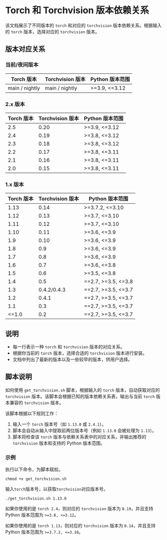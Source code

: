 # Torch 和 Torchvision 版本依赖关系

该文档展示了不同版本的 `torch` 和对应的 `torchvision` 版本依赖关系。根据输入的 `torch` 版本，选择对应的 `torchvision` 版本。

## 版本对应关系

### 当前/夜间版本

| Torch 版本      | Torchvision 版本 | Python 版本范围       |
|-----------------|------------------|-----------------------|
| main / nightly  | main / nightly   | >=3.9, <=3.12         |

### 2.x 版本

| Torch 版本 | Torchvision 版本 | Python 版本范围       |
|------------|------------------|-----------------------|
| 2.5        | 0.20             | >=3.9, <=3.12         |
| 2.4        | 0.19             | >=3.8, <=3.12         |
| 2.3        | 0.18             | >=3.8, <=3.12         |
| 2.2        | 0.17             | >=3.8, <=3.11         |
| 2.1        | 0.16             | >=3.8, <=3.11         |
| 2.0        | 0.15             | >=3.8, <=3.11         |

### 1.x 版本

| Torch 版本 | Torchvision 版本 | Python 版本范围       |
|------------|------------------|-----------------------|
| 1.13       | 0.14             | >=3.7.2, <=3.10       |
| 1.12       | 0.13             | >=3.7, <=3.10         |
| 1.11       | 0.12             | >=3.7, <=3.10         |
| 1.10       | 0.11             | >=3.6, <=3.9          |
| 1.9        | 0.10             | >=3.6, <=3.9          |
| 1.8        | 0.9              | >=3.6, <=3.9          |
| 1.7        | 0.8              | >=3.6, <=3.9          |
| 1.6        | 0.7              | >=3.6, <=3.8          |
| 1.5        | 0.6              | >=3.5, <=3.8          |
| 1.4        | 0.5              | ==2.7, >=3.5, <=3.8   |
| 1.3        | 0.4.2/0.4.3      | ==2.7, >=3.5, <=3.7   |
| 1.2        | 0.4.1            | ==2.7, >=3.5, <=3.7   |
| 1.1        | 0.3              | ==2.7, >=3.5, <=3.7   |
| <=1.0      | 0.2              | ==2.7, >=3.5, <=3.7   |

## 说明

- 每一行表示一种 `torch` 和 `torchvision` 版本的对应关系。
- 根据你当前的 `torch` 版本，选择合适的 `torchvision` 版本进行安装。
- 文档中列出了最新的版本以及一些较早的版本，供用户选择。

## 脚本说明

如何使用 `get_torchvision.sh` 脚本，根据输入的 `torch` 版本，自动获取对应的 `torchvision` 版本。该脚本会根据已知的版本依赖关系表，输出与当前 `torch` 版本兼容的 `torchvision` 版本。

该脚本根据以下规则工作：
1. 输入一个 `torch` 版本号（如 `1.13.0` 或 `2.4.1`）。
2. 脚本会自动从输入中提取前两位版本号（例如 `1.13.0` 会被处理为 `1.13`）。
3. 脚本将检查该 `torch` 版本与依赖关系表中的对应关系，并输出推荐的 `torchvision` 版本和支持的 Python 版本范围。

### 示例

执行以下命令，为脚本赋权。

```shell
chmod +x get_torchvision.sh
```

输入`torch`版本号，以获取`torchvision`对应版本号。

```shell
./get_torchvision.sh 1.13.0
```
如果你使用的是 `torch 2.4`，则对应的 `torchvision` 版本为 `0.19`，并且支持 Python 版本范围为 `>=3.8, <=3.12`。

如果你使用的是 `torch 1.13`，则对应的 `torchvision` 版本为 `0.14`，并且支持 Python 版本范围为 `>=3.7.2, <=3.10`。

